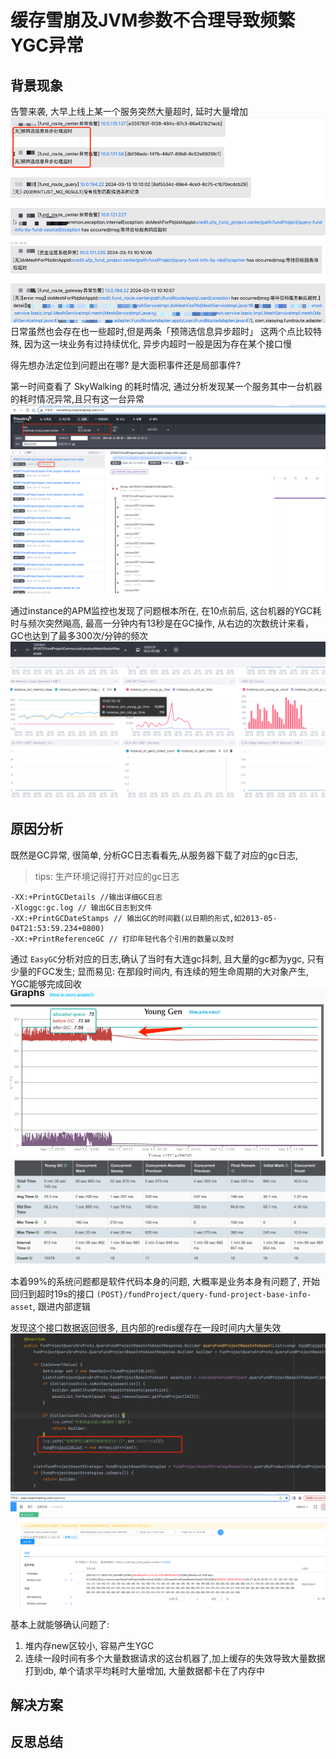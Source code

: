 # 缓存雪崩及JVM参数不合理导致频繁YGC异常

## 背景现象
告警来袭, 大早上线上某一个服务突然大量超时, 延时大量增加
![img_13.png](img_13.png)
日常虽然也会存在也一些超时,但是两条「预筛选信息异步超时」 这两个点比较特殊, 因为这一块业务有过持续优化, 异步内超时一般是因为存在某个接口慢

得先想办法定位到问题出在哪? 是大面积事件还是局部事件?

第一时间查看了 SkyWalking 的耗时情况, 通过分析发现某一个服务其中一台机器的耗时情况异常,且只有这一台异常
![img_14.png](img_14.png)

通过instance的APM监控也发现了问题根本所在, 在10点前后, 这台机器的YGC耗时与频次突然飚高, 最高一分钟内有13秒是在GC操作,
从右边的次数统计来看，GC也达到了最多300次/分钟的频次
![img_12.png](img_12.png)

## 原因分析
既然是GC异常, 很简单, 分析GC日志看看先,从服务器下载了对应的gc日志, 
>tips: 生产环境记得打开对应的gc日志
```shell
-XX:+PrintGCDetails //输出详细GC日志
-Xloggc:gc.log // 输出GC日志到文件
-XX:+PrintGCDateStamps // 输出GC的时间戳(以日期的形式,如2013-05-04T21:53:59.234+0800)
-XX:+PrintReferenceGC // 打印年轻代各个引用的数量以及时
```
通过 `EasyGC`分析对应的日志,确认了当时有大连gc抖刺, 且大量的gc都为ygc,  只有少量的FGC发生;
显而易见: 在那段时间内, 有连续的短生命周期的大对象产生, YGC能够完成回收
![img_15.png](img_15.png)
![img_16.png](img_16.png)

本着99%的系统问题都是软件代码本身的问题, 大概率是业务本身有问题了, 开始回归到超时19s的接口 `(POST}/fundProject/query-fund-project-base-info-asset`, 跟进内部逻辑

发现这个接口数据返回很多, 且内部的redis缓存在一段时间内大量失效
![img_17.png](img_17.png)
![img_18.png](img_18.png)


基本上就能够确认问题了:
1. 堆内存new区较小, 容易产生YGC
2. 连续一段时间有多个大量数据请求的这台机器了,加上缓存的失效导致大量数据打到db, 单个请求平均耗时大量增加, 大量数据都卡在了内存中

## 解决方案

## 反思总结